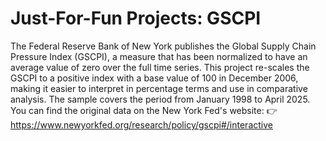 # Just-For-Fun Projects: GSCPI

The Federal Reserve Bank of New York publishes the Global Supply Chain Pressure Index (GSCPI), a measure that has been normalized to have an average value of zero over the full time series.
This project re-scales the GSCPI to a positive index with a base value of 100 in December 2006, making it easier to interpret in percentage terms and use in comparative analysis.
The sample covers the period from January 1998 to April 2025.
You can find the original data on the New York Fed's website: 👉 https://www.newyorkfed.org/research/policy/gscpi#/interactive
